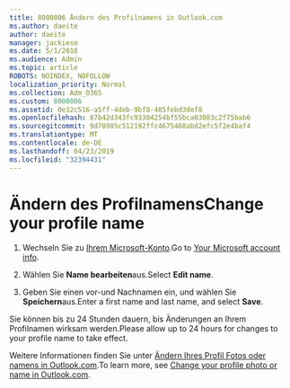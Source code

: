 ```yaml
---
title: 8000006 Ändern des Profilnamens in Outlook.com
ms.author: daeite
author: daeite
manager: jackiesm
ms.date: 5/1/2018
ms.audience: Admin
ms.topic: article
ROBOTS: NOINDEX, NOFOLLOW
localization_priority: Normal
ms.collection: Adm_O365
ms.custom: 8000006
ms.assetid: 0e32c516-a5ff-4deb-9bf8-485febd3def8
ms.openlocfilehash: 87b42d343fc93304254bf55bca03083c2f75bab6
ms.sourcegitcommit: 9d78905c512192ffc4675468abd2efc5f2e4baf4
ms.translationtype: MT
ms.contentlocale: de-DE
ms.lasthandoff: 04/23/2019
ms.locfileid: "32394431"
---
```

# <a name="change-your-profile-name"></a><span data-ttu-id="5c10a-102">Ändern des Profilnamens</span><span class="sxs-lookup"><span data-stu-id="5c10a-102">Change your profile name</span></span>

1. <span data-ttu-id="5c10a-103">Wechseln Sie zu [Ihrem Microsoft-Konto](https://go.microsoft.com/fwlink/p/?linkid=860841).</span><span class="sxs-lookup"><span data-stu-id="5c10a-103">Go to [Your Microsoft account info](https://go.microsoft.com/fwlink/p/?linkid=860841).</span></span>
    
2. <span data-ttu-id="5c10a-104">Wählen Sie **Name bearbeiten**aus.</span><span class="sxs-lookup"><span data-stu-id="5c10a-104">Select **Edit name**.</span></span> 
    
3. <span data-ttu-id="5c10a-105">Geben Sie einen vor-und Nachnamen ein, und wählen Sie **Speichern**aus.</span><span class="sxs-lookup"><span data-stu-id="5c10a-105">Enter a first name and last name, and select **Save**.</span></span> 
    
<span data-ttu-id="5c10a-106">Sie können bis zu 24 Stunden dauern, bis Änderungen an Ihrem Profilnamen wirksam werden.</span><span class="sxs-lookup"><span data-stu-id="5c10a-106">Please allow up to 24 hours for changes to your profile name to take effect.</span></span>
  
<span data-ttu-id="5c10a-107">Weitere Informationen finden Sie unter [Ändern Ihres Profil Fotos oder namens in Outlook.com](https://go.microsoft.com/fwlink/?linkid=873110).</span><span class="sxs-lookup"><span data-stu-id="5c10a-107">To learn more, see [Change your profile photo or name in Outlook.com](https://go.microsoft.com/fwlink/?linkid=873110).</span></span>
  

